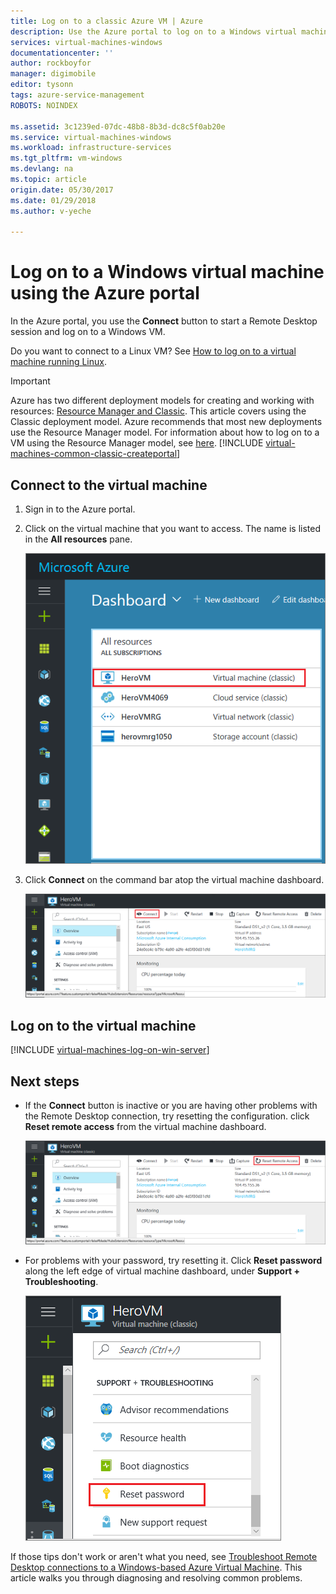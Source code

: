 ```yaml
---
title: Log on to a classic Azure VM | Azure
description: Use the Azure portal to log on to a Windows virtual machine created with the classic deployment model.
services: virtual-machines-windows
documentationcenter: ''
author: rockboyfor
manager: digimobile
editor: tysonn
tags: azure-service-management
ROBOTS: NOINDEX

ms.assetid: 3c1239ed-07dc-48b8-8b3d-dc8c5f0ab20e
ms.service: virtual-machines-windows
ms.workload: infrastructure-services
ms.tgt_pltfrm: vm-windows
ms.devlang: na
ms.topic: article
origin.date: 05/30/2017
ms.date: 01/29/2018
ms.author: v-yeche

---
```

# Log on to a Windows virtual machine using the Azure portal
In the Azure portal, you use the **Connect** button to start a Remote Desktop session and log on to a Windows VM.

Do you want to connect to a Linux VM? See [How to log on to a virtual machine running Linux](../../linux/mac-create-ssh-keys.md).

<!--
Deleting, but not 100% sure
Learn how to [perform these steps using new Azure portal](../connect-logon.md?toc=%2fvirtual-machines%2fwindows%2ftoc.json).
-->

> [!IMPORTANT]
> Azure has two different deployment models for creating and working with resources: [Resource Manager and Classic](../../../resource-manager-deployment-model.md). This article covers using the Classic deployment model. Azure recommends that most new deployments use the Resource Manager model. For information about how to log on to a VM using the Resource Manager model, see [here](../connect-logon.md?toc=%2fvirtual-machines%2fwindows%2ftoc.json).
> [!INCLUDE [virtual-machines-common-classic-createportal](../../../../includes/virtual-machines-classic-portal.md)]

## Connect to the virtual machine
1. Sign in to the Azure portal.
2. Click on the virtual machine that you want to access. The name is listed in the **All resources** pane.

    ![Virtual-machine-locations](./media/connect-logon/azureportaldashboard.png)

3. Click **Connect** on the command bar atop the virtual machine dashboard.

    ![Connect icon for the virtual machine](./media/connect-logon/virtualmachine_dashboard_connect.png)

<!-- Don't know if this still applies
     I think we can zap this.
> [!TIP]
> If the **Connect** button isn't available, see the troubleshooting tips at the end of this article.
>
>
-->

## Log on to the virtual machine
[!INCLUDE [virtual-machines-log-on-win-server](../../../../includes/virtual-machines-log-on-win-server.md)]

## Next steps
* If the **Connect** button is inactive or you are having other problems with the Remote Desktop connection, try resetting the configuration. click **Reset remote access** from the virtual machine dashboard.

    ![Reset-remote-access](./media/connect-logon/virtualmachine_dashboard_reset_remote_access.png)

* For problems with your password, try resetting it. Click **Reset password** along the left edge of virtual machine dashboard, under **Support + Troubleshooting**.

    ![Reset-password](./media/connect-logon/virtualmachine_dashboard_reset_password.png)

If those tips don't work or aren't what you need, see [Troubleshoot Remote Desktop connections to a Windows-based Azure Virtual Machine](../troubleshoot-rdp-connection.md?toc=%2fvirtual-machines%2fwindows%2ftoc.json). This article walks you through diagnosing and resolving common problems.

<!-- Update_Description: update meta properties, rename the article -->
<!--ms.date: 01/29/2018-->